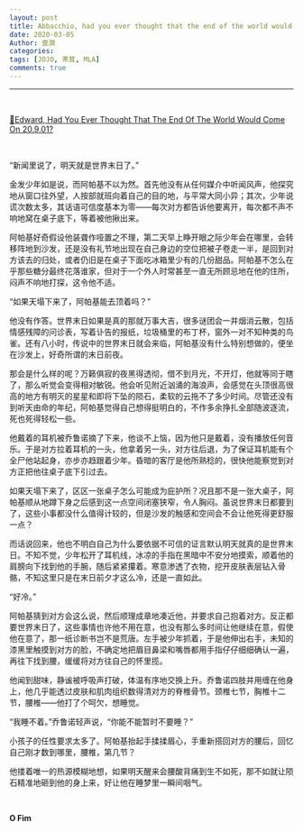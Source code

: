 ```yaml
---
layout: post
title: Abbacchio, had you ever thought that the end of the world would come on 00.4.08?（Leone Abbacchio/ Giorno Giovanna）
date: 2020-03-05
Author: 壹澗
categories: 
tags: [JOJO, 茶茸, MLA]
comments: true
--- 
```


***

<br/>

[🎵Edward, Had You Ever Thought That The End Of The World Would Come On 20.9.01?](https://www.youtube.com/watch?v=BedLgrvvoKI "Edward, Had You Ever Thought That The End Of The World Would Come On 20.9.01?")

<br/>

“新闻里说了，明天就是世界末日了。”

金发少年如是说，而阿帕基不以为然。首先他没有从任何媒介中听闻风声，他探究地从窗口往外望，人按部就班向着自己的目的地，与平常大同小异；其次，少年说谎次数太多，其话语可信度基本为零——每次对方都告诉他要离开，每次都不声不响地窝在桌子底下，等着被他揪出来。

阿帕基好奇假设他装聋作哑置之不理，第二天早上睁开眼之际少年会在哪里，会转移阵地到沙发，还是没有礼节地出现在自己身边的空位把被子卷走一半，是回到对方该去的归处，或者仍旧是在桌子下面吃冰箱里少有的几份甜品。阿帕基不怎么在乎那些糖分最终花落谁家，但对于一个外人时常甚至一直无所顾忌地在他的住所，闷声不响地打探，这令他不适。

“如果天塌下来了，阿帕基能去顶着吗？”

他没有作答。世界末日如果是真的那就万事大吉，很多谜团会一并烟消云散，包括情感残障的问诊表，写着讣告的报纸，垃圾桶里的布丁杯，窗外一对不知种类的鸟雀。还有八小时，传说中的世界末日就会来临，阿帕基没有什么特别想做的，便坐在沙发上，好奇所谓的末日前夜。

那会是什么样的呢？万籁俱寂的夜黑得透彻，借不到月光，不开灯，他就等同于瞎了，那么听觉会变得相对敏锐。他会听见附近汹涌的海浪声，会感觉在头顶很高很高的地方有明灭的星星和即将下坠的陨石，柔软的云拖不了多少时间。尽管还没有到听天由命的年纪，阿帕基觉得自己想得挺明白的，不作多余挣扎全部随波逐流，死也死得轻松一些。

他戴着的耳机被乔鲁诺摘了下来，他谈不上恼，因为他只是戴着，没有播放任何音乐。于是对方拉着耳机的一头，他拿着另一头，对方往后退，为了保证耳机能有个全尸他站起身，亦步亦趋跟着少年。昏暗的客厅是他所熟稔的，很快他能察觉到对方正把他往桌子底下引过去。

如果天塌下来了，区区一张桌子怎么可能成为庇护所？况且那不是一张大桌子，阿帕基顺从地蹲下身之后感到这一点空间闭塞狭窄，令人胸闷。虽说世界末日都要到了，这些小事都没什么值得计较的，但是沙发的触感和空间会不会让他死得更舒服一点？

而话说回来，他也不明白自己为什么要依据不可信的证言默认明天就真的是世界末日。不知不觉，少年松开了耳机线，冰凉的手指在黑暗中不安分地摸索，顺着他的肩膀向下找到他的手腕，随后紧紧攥着。寒意渗透了衣物，挖开皮肤表层钻入骨骼，不知这里只是在末日前夕才这么冷，还是一直如此。

“好冷。”

阿帕基猜到对方会这么说，然后顺理成章地凑近他，并要求自己抱着对方。反正都要世界末日了，这些事情也许他不用在意，也没有那么多时间让他继续在意，假使他在意了，那一纸诊断书岂不是荒唐。左手被少年抓着，于是他伸出右手，未知的漆黑里触摸到对方的脸，不确定地把眉目鼻梁和嘴唇都用手指仔仔细细确认一遍，再往下找到腰，缓缓将对方往自己的怀里揽。

他闻到甜味，静谧被呼吸声打破，体温有序地交换上升。乔鲁诺四肢并用缠在他身上，他几乎能透过皮肤和肌肉组织数得清对方的脊椎骨节。颈椎七节，胸椎十二节，腰椎——他打了个呵欠，想睡觉。

“我睡不着。”乔鲁诺轻声说，“你能不能暂时不要睡？”

小孩子的任性要求太多了。阿帕基抬起手揉揉眉心，手重新搭回对方的腰后，回忆自己刚才数到哪里，腰椎，第几节？

他搂着唯一的热源模糊地想，如果明天醒来会腰酸背痛到生不如死，那不如就让陨石精准地砸到他的身上来，好让他在睡梦里一瞬间咽气。

<br/>

**O Fim**
